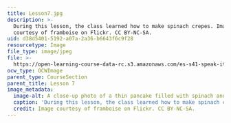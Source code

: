 ```yaml
---
title: Lesson7.jpg
description: >-
  During this lesson, the class learned how to make spinach crepes. Image
  courtesy of framboise on Flickr. CC BY-NC-SA.
uid: d38d5401-5192-a07a-2a36-b6643f6c9f28
resourcetype: Image
file_type: image/jpeg
file: >-
  https://open-learning-course-data-rc.s3.amazonaws.com/es-s41-speak-italian-with-your-mouth-full-spring-2012/d38d54015192a07a2a36b6643f6c9f28_Lesson7.jpg
ocw_type: OCWImage
parent_type: CourseSection
parent_title: Lesson 7
image_metadata:
  image-alt: A close-up photo of a thin pancake filled with spinach and cheese.
  caption: 'During this lesson, the class learned how to make spinach crepes.'
  credit: Image courtesy of framboise on Flickr. CC BY-NC-SA.
---
```

